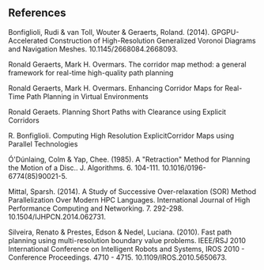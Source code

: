 ## References

Bonfiglioli, Rudi & van Toll, Wouter & Geraerts, Roland. (2014). GPGPU-Accelerated Construction of High-Resolution Generalized Voronoi Diagrams and Navigation Meshes. 10.1145/2668084.2668093.

Ronald Geraerts, Mark H. Overmars. The corridor map method: a general framework for real-time high-quality path planning

Ronald Geraerts, Mark H. Overmars. Enhancing Corridor Maps for Real-Time Path Planning in Virtual Environments

Ronald Geraets. Planning Short Paths with Clearance using Explicit Corridors

R. Bonfiglioli. Computing High Resolution ExplicitCorridor Maps using Parallel Technologies

Ó'Dúnlaing, Colm & Yap, Chee. (1985). A "Retraction" Method for Planning the Motion of a Disc.. J. Algorithms. 6. 104-111. 10.1016/0196-6774(85)90021-5.

Mittal, Sparsh. (2014). A Study of Successive Over-relaxation (SOR) Method Parallelization Over Modern HPC Languages. International Journal of High Performance Computing and Networking. 7. 292-298. 10.1504/IJHPCN.2014.062731.

Silveira, Renato & Prestes, Edson & Nedel, Luciana. (2010). Fast path planning using multi-resolution boundary value problems. IEEE/RSJ 2010 International Conference on Intelligent Robots and Systems, IROS 2010 - Conference Proceedings. 4710 - 4715. 10.1109/IROS.2010.5650673.
